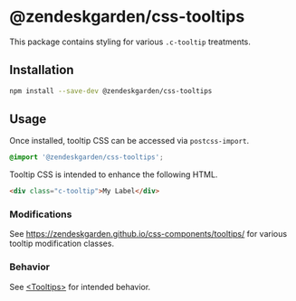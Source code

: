 # @zendeskgarden/css-tooltips

This package contains styling for various `.c-tooltip` treatments.

## Installation

```sh
npm install --save-dev @zendeskgarden/css-tooltips
```

## Usage

Once installed, tooltip CSS can be accessed via `postcss-import`.

```css
@import '@zendeskgarden/css-tooltips';
```

Tooltip CSS is intended to enhance the following HTML.

```html
<div class="c-tooltip">My Label</div>
```

### Modifications

See https://zendeskgarden.github.io/css-components/tooltips/ for various
tooltip modification classes.

### Behavior

See
[&lt;Tooltips&gt;](http://zendeskgarden.github.io/react-components/#!/TooltipProvider)
for intended behavior.
